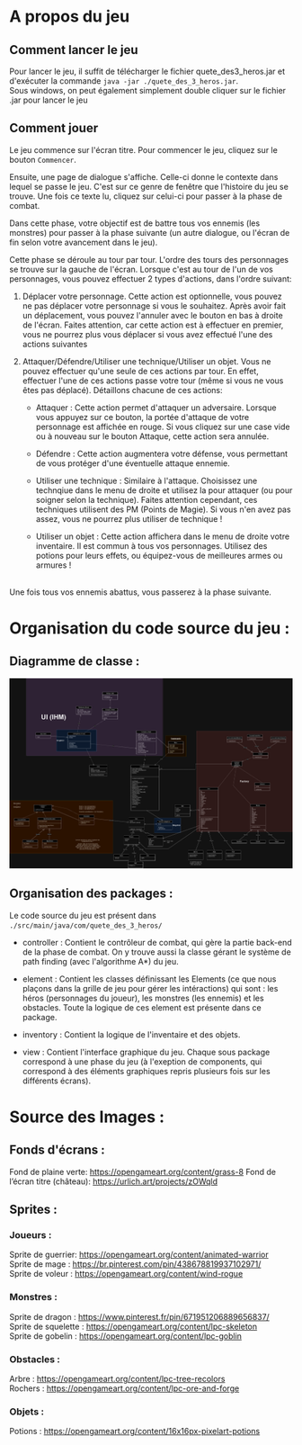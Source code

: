 # A propos du jeu

## Comment lancer le jeu

Pour lancer le jeu, il suffit de télécharger le fichier quete_des3_heros.jar et d'exécuter la commande ```java -jar ./quete_des_3_heros.jar```.\
Sous windows, on peut également simplement double cliquer sur le fichier .jar pour lancer le jeu

## Comment jouer

Le jeu commence sur l'écran titre. Pour commencer le jeu, cliquez sur le bouton ```Commencer```.

Ensuite, une page de dialogue s'affiche. Celle-ci donne le contexte dans lequel se passe le jeu. C'est sur ce genre de fenêtre que l'histoire du jeu se trouve. Une fois ce texte lu, cliquez sur celui-ci pour passer à la phase de combat.

Dans cette phase, votre objectif est de battre tous vos ennemis (les monstres) pour passer à la phase suivante (un autre dialogue, ou l'écran de fin selon votre avancement dans le jeu).

Cette phase se déroule au tour par tour. L'ordre des tours des personnages se trouve sur la gauche de l'écran. Lorsque c'est au tour de l'un de vos personnages, vous pouvez effectuer 2 types d'actions, dans l'ordre suivant:

1. Déplacer votre personnage. Cette action est optionnelle, vous pouvez ne pas déplacer votre personnage si vous le souhaitez. Après avoir fait un déplacement, vous pouvez l'annuler avec le bouton en bas à droite de l'écran. Faites attention, car cette action est à effectuer en premier, vous ne pourrez plus vous déplacer si vous avez effectué l'une des actions suivantes

2. Attaquer/Défendre/Utiliser une technique/Utiliser un objet. Vous ne pouvez effectuer qu'une seule de ces actions par tour. En effet, effectuer l'une de ces actions passe votre tour (même si vous ne vous êtes pas déplacé). Détaillons chacune de ces actions:

    - Attaquer : Cette action permet d'attaquer un adversaire. Lorsque vous appuyez sur ce bouton, la portée d'attaque de votre personnage est affichée en rouge. Si vous cliquez sur une case vide ou à nouveau sur le bouton Attaque, cette action sera annulée.

    - Défendre : Cette action augmentera votre défense, vous permettant de vous protéger d'une éventuelle attaque ennemie.

    - Utiliser une technique : Similaire à l'attaque. Choisissez une technqiue dans le menu de droite et utilisez la pour attaquer (ou pour soigner selon la technique). Faites attention cependant, ces techniques utilisent des PM (Points de Magie). Si vous n'en avez pas assez, vous ne pourrez plus utiliser de technique !

    - Utiliser un objet : Cette action affichera dans le menu de droite votre inventaire. Il est commun à tous vos personnages. Utilisez des potions pour leurs effets, ou équipez-vous de meilleures armes ou armures !

\
Une fois tous vos ennemis abattus, vous passerez à la phase suivante.


# Organisation du code source du jeu :

## Diagramme de classe :

![Diagramme de classe](./Diagramme%20de%20classe%20projet%20Java.png)

## Organisation des packages :

Le code source du jeu est présent dans ```./src/main/java/com/quete_des_3_heros/```

- controller : Contient le contrôleur de combat, qui gère la partie back-end de la phase de combat. On y trouve aussi la classe gérant le système de path finding (avec l'algorithme A*) du jeu.

- element : Contient les classes définissant les Elements (ce que nous plaçons dans la grille de jeu pour gérer les intéractions) qui sont : les héros (personnages du joueur), les monstres (les ennemis) et les obstacles. Toute la logique de ces element est présente dans ce package.

- inventory : Contient la logique de l'inventaire et des objets.

- view : Contient l'interface graphique du jeu. Chaque sous package correspond à une phase du jeu (à l'exeption de components, qui correspond à des éléments graphiques repris plusieurs fois sur les différents écrans).


# Source des Images :
## Fonds d'écrans :
Fond de plaine verte: https://opengameart.org/content/grass-8
Fond de l’écran titre (château): https://urlich.art/projects/zOWqld 

## Sprites :

### Joueurs :

Sprite de guerrier: https://opengameart.org/content/animated-warrior \
Sprite de mage : https://br.pinterest.com/pin/438678819937102971/ \
Sprite de voleur : https://opengameart.org/content/wind-rogue

### Monstres :

Sprite de dragon : https://www.pinterest.fr/pin/671951206889656837/ \
Sprite de squelette : https://opengameart.org/content/lpc-skeleton \
Sprite de gobelin : https://opengameart.org/content/lpc-goblin

### Obstacles :

Arbre : https://opengameart.org/content/lpc-tree-recolors \
Rochers : https://opengameart.org/content/lpc-ore-and-forge

### Objets :

Potions : https://opengameart.org/content/16x16px-pixelart-potions